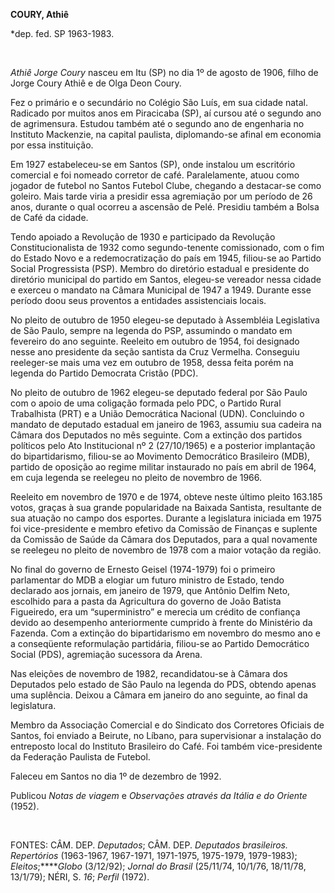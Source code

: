 **COURY, Athiê**

\*dep. fed. SP 1963-1983.

 

*Athiê Jorge Coury* nasceu em Itu (SP) no dia 1º de agosto de 1906,
filho de Jorge Coury Athiê e de Olga Deon Coury.

Fez o primário e o secundário no Colégio São Luís, em sua cidade natal.
Radicado por muitos anos em Piracicaba (SP), aí cursou até o segundo ano
de agrimensura. Estudou também até o segundo ano de engenharia no
Instituto Mackenzie, na capital paulista, diplomando-se afinal em
economia por essa instituição.

Em 1927 estabeleceu-se em Santos (SP), onde instalou um escritório
comercial e foi nomeado corretor de café. Paralelamente, atuou como
jogador de futebol no Santos Futebol Clube, chegando a destacar-se como
goleiro. Mais tarde viria a presidir essa agremiação por um período de
26 anos, durante o qual ocorreu a ascensão de Pelé. Presidiu também a
Bolsa de Café da cidade.

Tendo apoiado a Revolução de 1930 e participado da Revolução
Constitucionalista de 1932 como segundo-tenente comissionado, com o fim
do Estado Novo e a redemocratização do país em 1945, filiou-se ao
Partido Social Progressista (PSP). Membro do diretório estadual e
presidente do diretório municipal do partido em Santos, elegeu-se
vereador nessa cidade e exerceu o mandato na Câmara Municipal de 1947 a
1949. Durante esse período doou seus proventos a entidades assistenciais
locais.

No pleito de outubro de 1950 elegeu-se deputado à Assembléia Legislativa
de São Paulo, sempre na legenda do PSP, assumindo o mandato em fevereiro
do ano seguinte. Reeleito em outubro de 1954, foi designado nesse ano
presidente da seção santista da Cruz Vermelha. Conseguiu reeleger-se
mais uma vez em outubro de 1958, dessa feita porém na legenda do Partido
Democrata Cristão (PDC).

No pleito de outubro de 1962 elegeu-se deputado federal por São Paulo
com o apoio de uma coligação formada pelo PDC, o Partido Rural
Trabalhista (PRT) e a União Democrática Nacional (UDN). Concluindo o
mandato de deputado estadual em janeiro de 1963, assumiu sua cadeira na
Câmara dos Deputados no mês seguinte. Com a extinção dos partidos
políticos pelo Ato Institucional nº 2 (27/10/1965) e a posterior
implantação do bipartidarismo, filiou-se ao Movimento Democrático
Brasileiro (MDB), partido de oposição ao regime militar instaurado no
país em abril de 1964, em cuja legenda se reelegeu no pleito de novembro
de 1966.

Reeleito em novembro de 1970 e de 1974, obteve neste último pleito
163.185 votos, graças à sua grande popularidade na Baixada Santista,
resultante de sua atuação no campo dos esportes. Durante a legislatura
iniciada em 1975 foi vice-presidente e membro efetivo da Comissão de
Finanças e suplente da Comissão de Saúde da Câmara dos Deputados, para a
qual novamente se reelegeu no pleito de novembro de 1978 com a maior
votação da região.

No final do governo de Ernesto Geisel (1974-1979) foi o primeiro
parlamentar do MDB a elogiar um futuro ministro de Estado, tendo
declarado aos jornais, em janeiro de 1979, que Antônio Delfim Neto,
escolhido para a pasta da Agricultura do governo de João Batista
Figueiredo, era um “superministro” e merecia um crédito de confiança
devido ao desempenho anteriormente cumprido à frente do Ministério da
Fazenda. Com a extinção do bipartidarismo em novembro do mesmo ano e a
conseqüente reformulação partidária, filiou-se ao Partido Democrático
Social (PDS), agremiação sucessora da Arena.

Nas eleições de novembro de 1982, recandidatou-se à Câmara dos Deputados
pelo estado de São Paulo na legenda do PDS, obtendo apenas uma
suplência. Deixou a Câmara em janeiro do ano seguinte, ao final da
legislatura.

Membro da Associação Comercial e do Sindicato dos Corretores Oficiais de
Santos, foi enviado a Beirute, no Líbano, para supervisionar a
instalação do entreposto local do Instituto Brasileiro do Café. Foi
também vice-presidente da Federação Paulista de Futebol.

Faleceu em Santos no dia 1º de dezembro de 1992.

Publicou *Notas de viagem* e *Observações através da Itália e do
Oriente* (1952).

 

FONTES: CÂM. DEP. *Deputados*; CÂM. DEP. *Deputados brasileiros.
Repertórios* (1963-1967, 1967-1971, 1971-1975, 1975-1979, 1979-1983);
*Eleitos*;*****Globo* (3/12/92); *Jornal do Brasil* (25/11/74, 10/1/76,
18/11/78, 13/1/79); NÉRI, S. *16*; *Perfil* (1972).

 
